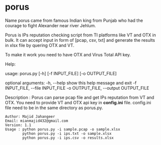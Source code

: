 # porus
Name porus came from famous Indian king from Punjab who had the courage to fight Alexander near river Jehlum.

Porus is IPs reputation checking script from TI platforms like VT and OTX in bulk.
It can accept input in form of [pcap, csv, txt] and generate the results in xlsx file by quering OTX and VT.

To make it work you need to have OTX and Virus Total API key.

Help:

usage: porus.py [-h] [-f INPUT_FILE] [-o OUTPUT_FILE]

optional arguments:
  -h, --help            show this help message and exit
  -f INPUT_FILE, --file INPUT_FILE
  -o OUTPUT_FILE, --output OUTPUT_FILE

   Description : Porus can parse pcap file and get IPs reputation from VT and OTX. You need to provide VT and OTX api key in **config.ini** file.
    config.ini file need to be in the same directory as porus.py.
    
    Author: Majid Jahangeer
    Email: mianmajid432@gmail.com
    Version: 1.1
    Usage : python porus.py -i sample.pcap -o sample.xlsx
            python porus.py -i ips.txt -o sample.xlsx
            python porus.py -i ips.csv -o results.xlsx
